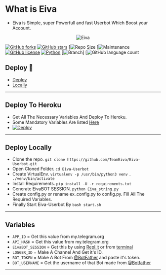 # What is Eiva 
* Eiva is Simple, super Powerfull and fast Userbot Which Boost your Account.

<p align="center">
  <img src="https://telegra.ph/file/01acbca0956904a6102fb.jpg" alt="Eiva">
</p>

[![GitHub forks](https://img.shields.io/github/forks/TeamEiva/EivaBot?&style=flat-square&logo=github)](https://github.com/TeamEiva/EivaBot/fork)
[![GitHub stars](https://img.shields.io/github/stars/TeamEiva/EivaBot?&style=flat-square&logo=github)](https://github.com/TeamEiva/EivaBot/stargazers)
[![Repo Size](https://img.shields.io/github/repo-size/TeamEiva/EivaBot?&style=flat-square&logo=github)
[![Maintenance](https://img.shields.io/badge/Maintained%3F-yes-green?&style=flat-square)
[![GitHub license](https://img.shields.io/github/license/TeamEiva/EivaBot?&style=flat-square&logo=github)](https://github.com/TeamEiva/EivaBot/blob/master/LICENSE)
[![Python](https://img.shields.io/badge/Python-v3.9-blue)](https://www.python.org/)
[![Branch](https://img.shields.io/badge/Branch-Master-orange)]
[![GitHub language count](https://img.shields.io/github/languages/count/TeamEiva/EivaBot?color=Pink&label=Language&style=flat-square)

## Deploy 🚀
- [Deploy](#Deploy-To-Heroku)
- [Locally](#Deploy-Locally)
------

## Deploy To Heroku
- Get All The Necessary Variables And Deploy To Heroku.
- Some Mandatory Variables Are listed [Here](#Variables)
- [![Deploy](https://www.herokucdn.com/deploy/button.svg)](https://heroku.com/deploy?template=https://github.com/TeamEiva/Eivabot)
------

## Deploy Locally
- Clone the repo. 
`git clone https://github.com/TeamEiva/Eiva-Userbot.git`
- Open Cloned Folder.
`cd Eiva-Userbot`
- Create VirtualEnv.
`virtualenv -p /usr/bin/python3 venv`
`. ./venv/bin/activate`
- Install Requirements.
`pip install -U -r requirements.txt`
- Generate EivaBOT SESSION.
`python Eiva_string.py`
- Create config.py or rename ex_config.py to config.py. Fill All The Required Variables.
- Finally Start Eiva-Userbot By
`bash start.sh`
------
## Variables
- `APP_ID`  =  Get this value from my.telegram.org
- `API_HASH`  =  Get this value from my.telegram.org
- `EivaBOT_SESSION`  =  Get this by using [Repl.it](#Repl) or from [terminal](#Terminal)
- `LOGGER_ID`  =  Make A Channel And Get it's ID.
- `BOT_TOKEN`  =  Make A Bot From [@BotFather](https://t.me/botfather) and paste it's token.
- `BOT_USERNAME`  =  Get the username of that Bot made from [@Botfather](https://t.me/botfather)
------
